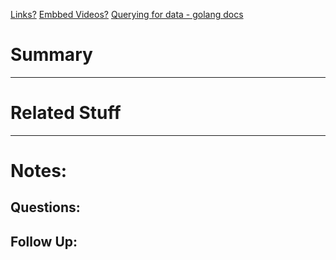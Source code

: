 [Links?](#)
[Embbed Videos?](#)
[Querying for data - golang docs](https://go.dev/doc/database/querying)
# Summary

----
# Related Stuff

----
# Notes:

## Questions:

## Follow Up:

